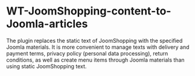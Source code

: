 # WT-JoomShopping-content-to-Joomla-articles
The plugin replaces the static text of JoomShopping with the specified Joomla materials. It is more convenient to manage texts with delivery and payment terms, privacy policy (personal data processing), return conditions, as well as create menu items through Joomla materials than using static JoomShopping text.

